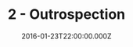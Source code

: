 ---
title: "2 - Outrospection"
date: "2016-01-23T22:00:00.000Z"
type: podcast
tags:
  - podcast
audioUrl: "https://episodes.hunchpig.audio/0002.mp3"
summary: |
  Ian and Matt discuss The Stanley Parable, empathizing with This War of Mine, purrfect listener feedback, selling out via sponsorships, and a conversation between Bill Clinton and Tony Blair. This episode was generously sponsored by http://jankowski.club. Contact us at http://twitter.com/hunchpig for sponsorship opportunities. Our next sponsorship is available for $6!
---